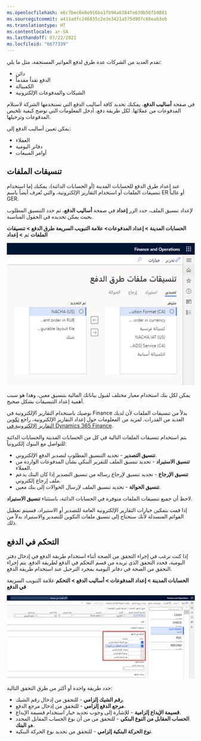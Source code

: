 ```yaml
---
ms.openlocfilehash: e6c7bec6e8e916ba1fb94a6384fe639b56fb9881
ms.sourcegitcommit: a411adfc246835c2e3e3421a575d907c66eab3eb
ms.translationtype: HT
ms.contentlocale: ar-SA
ms.lasthandoff: 07/22/2021
ms.locfileid: "6677339"
---
```

تقدم العديد من الشركات عدة طرق لدفع الفواتير المستحقة، مثل ما يلي:

-   دائن‬
-   الدفع نقداً مقدماً
-   الكمبيالة
-   الشيكات والمدفوعات الإلكترونية

في صفحة **أساليب الدفع**، يمكنك تحديد كافة أساليب الدفع التي تستخدمها الشركة لاستلام المدفوعات من عملائها. لكل طريقة دفع، أدخل المعلومات التي توضح كيفية تلخيص المدفوعات وترحيلها.

يمكن تعيين أساليب الدفع إلى:

-   العملاء 
-   دفاتر اليومية
-   أوامر المبيعات

## <a name="file-formats"></a>تنسيقات الملفات 

عند إعداد طرق الدفع للحسابات المدينة (أو الحسابات الدائنة)، يمكنك إما استخدام تنسيقات الملفات أو استخدام التقارير الإلكترونية، والتي تُعرف أيضاً باسم ER أو غالباً GER.

لإعداد تنسيق الملف، حدد الزر **إعداد** في صفحة **أساليب الدفع**، ثم حدد التنسيق المطلوب بحيث يمكن تحديده في الحقول المناسبة.

**‎الحسابات المدينة > إعداد المدفوعات> علامة التبويب السريعة طرق الدفع > تنسيقات الملفات** ثم **> إعداد‏‎**

![لقطة شاشة لعلامة التبويب السريعة تنسيقات الملفات الخاصة بطرق الدفع.](../media/file-formats.png)


يمكن لكل بنك استخدام معيار مختلف لقبول بياناتك المالية بتنسيق معين، وهذا هو سبب أهمية إعداد التنسيقات بشكل صحيح.

نوصيك باستخدام التقارير الإلكترونية في Finance بدلاً من تنسيقات الملفات لأن لديك العديد من القدرات. لمزيد من المعلومات حول إعداد التقارير الإلكترونية، راجع [تكوين التقارير الإلكترونية في Dynamics 365 Finance](https://docs.microsoft.com/learn/modules/configure-electronic-reporting-finance-operations/?azure-portal=true).

يتم استخدام تنسيقات الملفات التالية في كل من الحسابات المدينة والحسابات الدائنة للتواصل مع البنوك إلكترونياً:

-   **تنسيق التصدير** - تحديد التنسيق المطلوب لتصدير الدفع الإلكتروني.
-   **تنسيق الاستيراد** - تحديد تنسيق الملف للتقرير البنكي بشأن المدفوعات الواردة من العملاء.
-   **تنسيق الإرجاع** - تحديد تنسيق لإرجاع رسالة من تنسيق التصدير إذا كان البنك يدعم ملف إرجاع إلكتروني.
-   **تنسيق الحوالة** - تحديد تنسيق الملف لإرسال الحوالات إلى بنك معين.

لاحظ أن جميع تنسيقات الملفات متوفرة في الحسابات الدائنة، باستثناء **تنسيق الاستيراد**.

إذا قمت بتمكين خيارات التقارير الإلكترونية العامة للتصدير أو الاستيراد، فسيتم تعطيل القوائم المنسدلة لأنك ستحتاج إلى تنسيق ملفات التكوين للتصدير والاستيراد بدلاً من ذلك.


## <a name="payment-control"></a>التحكم في الدفع 

إذا كنت ترغب في إجراء التحقق من الصحة أثناء استخدام طريقة الدفع في إدخال دفتر اليومية، فحدد التحقق الذي تريده من قسم التحكم في الدفع لطريقة الدفع. يتم إجراء التحقق من الصحة في دفاتر اليومية بمجرد الترحيل عند استخدام طريقة الدفع.

علامة التبويب السريعة **‎الحسابات المدينة > إعداد المدفوعات > أساليب الدفع > التحكم في الدفع**

[![لقطة شاشة لعلامة التبويب السريعة التحكم في الدفع. ](../media/payment-control.png)](../media/payment-control.png#lightbox)


حدد طريقة واحدة أو أكثر من طرق التحقق التالية:

-   **رقم الشيك إلزامي** - للتحقق من إدخال رقم الشيك.
-   **مرجع الدفع إلزامي** - للتحقق من إدخال مرجع الدفع.
-   **قسيمة الإيداع إلزامية** - للإشارة إلى وجوب تحديد خيار استخدام قسيمة الإيداع.
-   **الحساب المقابل من النوع البنكي** - للتحقق من من أن نوع الحساب المقابل المحدد هو **البنك**.
-   **نوع الحركة البنكية إلزامي** - للتحقق من تحديد نوع الحركة البنكية.
